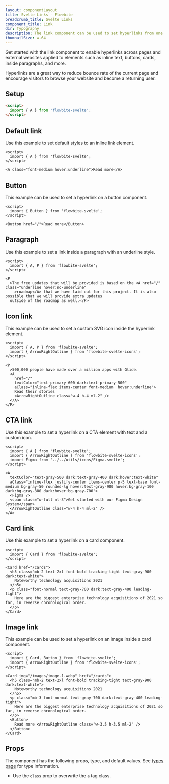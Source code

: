 ```yaml
---
layout: componentLayout
title: Svelte Links - Flowbite
breadcrumb_title: Svelte Links
component_title: Link
dir: Typography
description: The link component can be used to set hyperlinks from one page to another or to an external website when clicking on an inline text item, button, or card
thumnailSize: w-64
---
```


<script>
  import { TableProp, TableDefaultRow} from '../../utils'
  import {  A} from '$lib'
  import { props as items1 } from '../../props/A.json'
</script>

Get started with the link component to enable hyperlinks across pages and external websites applied to elements such as inline text, buttons, cards, inside paragraphs, and more.

Hyperlinks are a great way to reduce bounce rate of the current page and encourage visitors to browse your website and become a returning user.

## Setup

```html
<script>
  import { A } from 'flowbite-svelte';
</script>
```

## Default link

Use this example to set default styles to an inline link element.

```svelte example
<script>
  import { A } from 'flowbite-svelte';
</script>

<A class="font-medium hover:underline">Read more</A>
```

## Button

This example can be used to set a hyperlink on a button component.

```svelte example
<script>
  import { Button } from 'flowbite-svelte';
</script>

<Button href="/">Read more</Button>
```

## Paragraph

Use this example to set a link inside a paragraph with an underline style.

```svelte example
<script>
  import { A, P } from 'flowbite-svelte';
</script>

<P
  >The free updates that will be provided is based on the <A href="/" class="underline hover:no-underline"
    >roadmap</A> that we have laid out for this project. It is also possible that we will provide extra updates
  outside of the roadmap as well.</P>
```

## Icon link

This example can be used to set a custom SVG icon inside the hyperlink element.

```svelte example
<script>
  import { A, P } from 'flowbite-svelte';
  import { ArrowRightOutline } from 'flowbite-svelte-icons';
</script>

<P
  >500,000 people have made over a million apps with Glide.
  <A
    href="/"
    textColor="text-primary-600 dark:text-primary-500"
    aClass="inline-flex items-center font-medium  hover:underline">
    Read their stories
    <ArrowRightOutline class="w-4 h-4 ml-2" />
  </A>
</P>
```

## CTA link

Use this example to set a hyperlink on a CTA element with text and a custom icon.

```svelte example
<script>
  import { A } from 'flowbite-svelte';
  import { ArrowRightOutline } from 'flowbite-svelte-icons';
  import Figma from '../../utils/icons/Figma.svelte';
</script>

<A
  textColor="text-gray-500 dark:text-gray-400 dark:hover:text-white"
  aClass="inline-flex justify-center items-center p-5 text-base font-medium bg-gray-50 rounded-lg hover:text-gray-900 hover:bg-gray-100 dark:bg-gray-800 dark:hover:bg-gray-700">
  <Figma />
  <span class="w-full ml-3">Get started with our Figma Design System</span>
  <ArrowRightOutline class="w-4 h-4 ml-2" />
</A>
```

## Card link

Use this example to set a hyperlink on a card component.

```svelte example
<script>
  import { Card } from 'flowbite-svelte';
</script>

<Card href="/cards">
  <h5 class="mb-2 text-2xl font-bold tracking-tight text-gray-900 dark:text-white">
    Noteworthy technology acquisitions 2021
  </h5>
  <p class="font-normal text-gray-700 dark:text-gray-400 leading-tight">
    Here are the biggest enterprise technology acquisitions of 2021 so far, in reverse chronological order.
  </p>
</Card>
```

## Image link

This example can be used to set a hyperlink on an image inside a card component.

```svelte example
<script>
  import { Card, Button } from 'flowbite-svelte';
  import { ArrowRightOutline } from 'flowbite-svelte-icons';
</script>

<Card img="/images/image-1.webp" href="/cards">
  <h5 class="mb-2 text-2xl font-bold tracking-tight text-gray-900 dark:text-white">
    Noteworthy technology acquisitions 2021
  </h5>
  <p class="mb-3 font-normal text-gray-700 dark:text-gray-400 leading-tight">
    Here are the biggest enterprise technology acquisitions of 2021 so far, in reverse chronological order.
  </p>
  <Button>
    Read more <ArrowRightOutline class="w-3.5 h-3.5 ml-2" />
  </Button>
</Card>
```

## Props

The component has the following props, type, and default values. See [types page](/docs/pages/typescript) for type information.

- Use the `class` prop to overwrite the `a` tag class.

<TableProp>
  <TableDefaultRow items={items1} rowState='hover' />
</TableProp>
